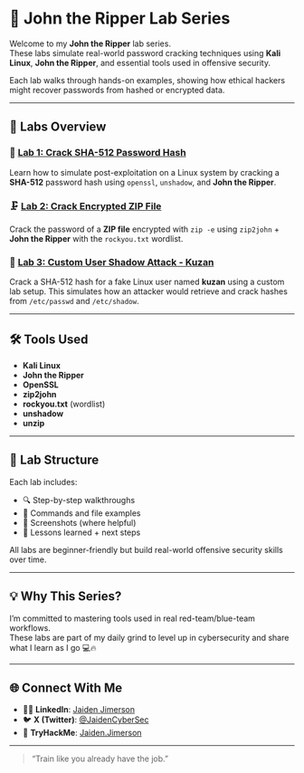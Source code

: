 # 🧠 John the Ripper Lab Series

Welcome to my **John the Ripper** lab series.  
These labs simulate real-world password cracking techniques using **Kali Linux**, **John the Ripper**, and essential tools used in offensive security.

Each lab walks through hands-on examples, showing how ethical hackers might recover passwords from hashed or encrypted data.

---

## 📂 Labs Overview

### 🔐 [Lab 1: Crack SHA-512 Password Hash](./README-lab1.md)  
Learn how to simulate post-exploitation on a Linux system by cracking a **SHA-512** password hash using `openssl`, `unshadow`, and **John the Ripper**.

### 🗜️ [Lab 2: Crack Encrypted ZIP File](./README.md)  
Crack the password of a **ZIP file** encrypted with `zip -e` using `zip2john` + **John the Ripper** with the `rockyou.txt` wordlist.

### 🧪 [Lab 3: Custom User Shadow Attack - Kuzan](./lab3/README.md)  
Crack a SHA-512 hash for a fake Linux user named **kuzan** using a custom lab setup. This simulates how an attacker would retrieve and crack hashes from `/etc/passwd` and `/etc/shadow`.

---

## 🛠️ Tools Used

- **Kali Linux**
- **John the Ripper**
- **OpenSSL**
- **zip2john**
- **rockyou.txt** (wordlist)
- **unshadow**
- **unzip**

---

## 🧪 Lab Structure

Each lab includes:
- 🔍 Step-by-step walkthroughs  
- 📄 Commands and file examples  
- 📸 Screenshots (where helpful)  
- 🧠 Lessons learned + next steps

All labs are beginner-friendly but build real-world offensive security skills over time.

---

## 💡 Why This Series?

I’m committed to mastering tools used in real red-team/blue-team workflows.  
These labs are part of my daily grind to level up in cybersecurity and share what I learn as I go 💻🔥

---

## 🌐 Connect With Me

- 🧑‍💻 **LinkedIn**: [Jaiden Jimerson](https://www.linkedin.com/in/jaiden-jimerson-319995140)  
- 🐦 **X (Twitter)**: [@JaidenCyberSec](https://x.com/JaidenCyberSec)  
- 🧩 **TryHackMe**: [Jaiden.Jimerson](https://tryhackme.com/p/Jaiden.Jimerson)

---

> “Train like you already have the job.”
